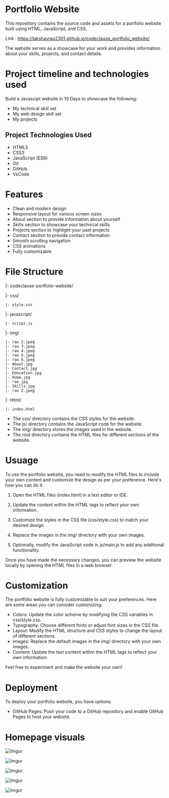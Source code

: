 <!-- # codeclause_portfolio_website
I developed the portfolio website using html css javascript.

This was a website built to showcase my technical skills, web design skills.
 -->

# Portfolio Website
This repository contains the source code and assets for a portfolio website built using HTML, JavaScript, and CSS.

Link : https://lakshayrao2301.github.io/codeclause_portfolio_website/ 

The website serves as a showcase for your work and provides information about your skills, projects, and contact details.

# Project timeline and technologies used
Build a Javascipt website in 10 Days to showcase the following:
* My technical skill set
* My web design skill set
* My projects

## Project Technologies Used
* HTML5
* CSS3
* JavaScript (ES6)
* Git
* GitHub
* VsCode

# Features
* Clean and modern design
* Responsive layout for various screen sizes
* About section to provide information about yourself
* Skills section to showcase your technical skills
* Projects section to highlight your past projects
* Contact section to provide contact information
* Smooth scrolling navigation
* CSS animations
* Fully customizable

# File Structure
|- codeclause-portfolio-website/

|- css/
    
    |- style.css

|- javascript/

    |- script.js

|- img/

    |- rao 2.jpeg
    |- rao 3.jpeg
    |- rao 4.jpeg
    |- rao 5.jpeg
    |- rao 6.jpeg
    |- About.jpg
    |- Contact.jpg
    |- Education.jpg
    |- Home.jpg
    |- rao.jpg
    |- Skills.jpg
    |- rao 2.jpeg
 
|- Html/

    |- index.html

* The css/ directory contains the CSS styles for the website.
* The js/ directory contains the JavaScript code for the website.
* The img/ directory stores the images used in the website.
* The root directory contains the HTML files for different sections of the website.

# Usuage
To use the portfolio website, you need to modify the HTML files to include your own content and customize the design as per your preference. Here's how you can do it:

1. Open the HTML files (index.html) in a text editor or IDE.

2. Update the content within the HTML tags to reflect your own information.

3. Customize the styles in the CSS file (css/style.css) to match your desired design.

4. Replace the images in the img/ directory with your own images.

5. Optionally, modify the JavaScript code in js/main.js to add any additional functionality.

Once you have made the necessary changes, you can preview the website locally by opening the HTML files in a web browser.

# Customization
The portfolio website is fully customizable to suit your preferences. Here are some areas you can consider customizing:

* Colors: Update the color scheme by modifying the CSS variables in css/style.css.
* Typography: Choose different fonts or adjust font sizes in the CSS file.
* Layout: Modify the HTML structure and CSS styles to change the layout of different sections.
* Images: Replace the default images in the img/ directory with your own images.
* Content: Update the text content within the HTML tags to reflect your own information.

Feel free to experiment and make the website your own!

# Deployment
To deploy your portfolio website, you have options:

* GitHub Pages: Push your code to a GitHub repository and enable GitHub Pages to host your website.

# Homepage visuals

![Imgur](Home.jpg)

![Imgur](About.jpg)

![Imgur](Skills.jpg)

![Imgur](Education.jpg)

![Imgur](Contact.jpg)
